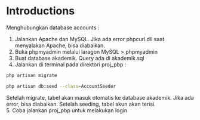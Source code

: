 # Introductions

Menghubungkan database accounts :
1. Jalankan Apache dan MySQL. Jika ada error phpcurl.dll saat menyalakan Apache, bisa diabaikan.
2. Buka phpmyadmin melalui laragon MySQL > phpmyadmin
3. Buat database akademik. Query ada di akademik.sql
4. Jalankan di terminal pada direktori proj_pbp :
```bash
php artisan migrate
```
```bash
php artisan db:seed --class=AccountSeeder
```
Setelah migrate, tabel akan masuk otomatis ke database akademik. Jika ada error, bisa diabaikan.
Setelah seeding, tabel akun akan terisi.  
5. Coba jalankan proj_pbp untuk melakukan login
